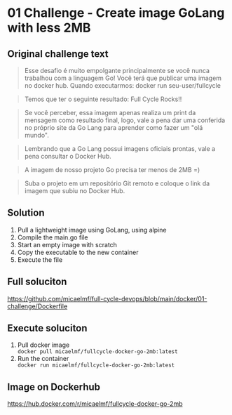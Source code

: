 # 01 Challenge - Create image GoLang with less 2MB

## Original challenge text
> Esse desafio é muito empolgante principalmente se você nunca trabalhou com a linguagem Go! Você terá que publicar uma imagem no docker hub. Quando executarmos: docker run seu-user/fullcycle

>Temos que ter o seguinte resultado: Full Cycle Rocks!!

>Se você perceber, essa imagem apenas realiza um print da mensagem como resultado final, logo, vale a pena dar uma conferida no próprio site da Go Lang para aprender como fazer um "olá mundo".

>Lembrando que a Go Lang possui imagens oficiais prontas, vale a pena consultar o Docker Hub.

> A imagem de nosso projeto Go precisa ter menos de 2MB =)

> Suba o projeto em um repositório Git remoto e coloque o link da imagem que subiu no Docker Hub.

## Solution
<ol>
    <li>Pull a lightweight image using GoLang, using alpine</li>
    <li>Compile the main.go file</li>
    <li>Start an empty image with scratch</li>
    <li>Copy the executable to the new container</li>
    <li>Execute the file</li>
</ol>

## Full soluciton
https://github.com/micaelmf/full-cycle-devops/blob/main/docker/01-challenge/Dockerfile

## Execute soluciton
<ol>
<li>Pull docker image</li>
    <code>docker pull micaelmf/fullcycle-docker-go-2mb:latest</code>
<li>Run the container</li>
    <code>docker run micaelmf/fullcycle-docker-go-2mb:latest</code>
</ol>

## Image on Dockerhub
https://hub.docker.com/r/micaelmf/fullcycle-docker-go-2mb